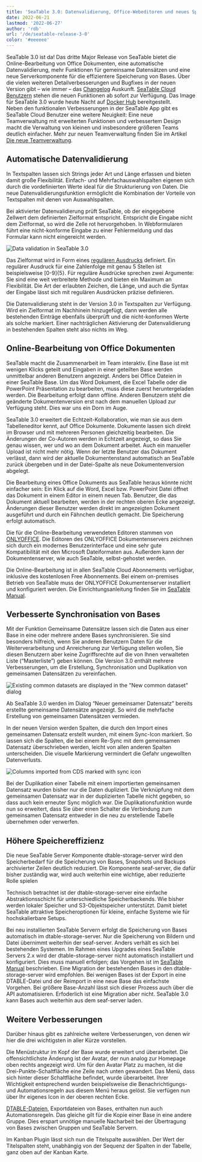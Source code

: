 ```yaml
---
title: 'SeaTable 3.0: Datenvalidierung, Office-Webeditoren und neues Speicherbackend - SeaTable'
date: 2022-06-21
lastmod: '2022-06-27'
author: 'rdb'
url: '/de/seatable-release-3-0'
color: '#eeeeee'
---
```


SeaTable 3.0 ist da! Das dritte Major Release von SeaTable bietet die Online-Bearbeitung von Office Dokumenten, eine automatische Datenvalidierung, mehr Funktionen für gemeinsame Datensätzen und eine neue Serverkomponente für die effizientere Speicherung von Bases. Über die vielen weiteren Detailverbesserungen und Bugfixes in der neuen Version gibt – wie immer – das [Changelog](/docs/changelog/version-3-0/) Auskunft. [SeaTable Cloud Benutzern](https://cloud.seatable.io/) stehen die neuen Funktionen ab sofort zur Verfügung. Das Image für SeaTable 3.0 wurde heute Nacht auf [Docker Hub](https://hub.docker.com/r/seatable/seatable-enterprise/tags) bereitgestellt.  
Neben den funktionalen Verbesserungen in der SeaTable App gibt es SeaTable Cloud Benutzer eine weitere Neuigkeit: Eine neue Teamverwaltung mit erweiterten Funktionen und verbessertem Design macht die Verwaltung von kleinen und insbesondere größeren Teams deutlich einfacher. Mehr zur neuen Teamverwaltung finden Sie im Artikel [Die neue Teamverwaltung](/teamadministration/).

## Automatische Datenvalidierung

In Textspalten lassen sich Strings jeder Art und Länge erfassen und bieten damit große Flexibilität. Einfach- und Mehrfachauswahlspalten eigenen sich durch die vordefinierten Werte ideal für die Strukturierung von Daten. Die neue Datenvalidierungsfunktion ermöglicht die Kombination der Vorteile von Textspalten mit denen von Auswahlspalten.

Bei aktivierter Datenvalidierung prüft SeaTable, ob der eingegebene Zellwert dem definierten Zielformat entspricht. Entspricht die Eingabe nicht dem Zielformat, so wird die Zelle rot hervorgehoben. In Webformularen führt eine nicht-konforme Eingabe zu einer Fehlermeldung und das Formular kann nicht eingereicht werden.

![Data validation in SeaTable 3.0](https://seatable.io/wp-content/uploads/2022/06/FormatCheck.png)

Das Zielformat wird in Form eines [regulären Ausdrucks](https://de.wikipedia.org/wiki/Regul%C3%A4rer_Ausdruck) definiert. Ein regulärer Ausdruck für eine Zahlenfolge mit genau 5 Stellen ist beispielsweise \[0-9\]{5}. Für reguläre Ausdrücke sprechen zwei Argumente: Sie sind eine weit verbreitete Methode und bieten ein Maximum an Flexibilität. Die Art der erlaubten Zeichen, die Länge, und auch die Syntax der Eingabe lässt sich mit regulären Ausdrücken präzise definieren.

Die Datenvalidierung steht in der Version 3.0 in Textspalten zur Verfügung. Wird ein Zielformat im Nachhinein hinzugefügt, dann werden alle bestehenden Einträge ebenfalls überprüft und die nicht-konformen Werte als solche markiert. Einer nachträglichen Aktivierung der Datenvalidierung in bestehenden Spalten steht also nichts im Weg.

## Online-Bearbeitung von Office Dokumenten

SeaTable macht die Zusammenarbeit im Team interaktiv. Eine Base ist mit wenigen Klicks geteilt und Eingaben in einer geteilten Base werden unmittelbar anderen Benutzern angezeigt. Anders bei Office Dateien in einer SeaTable Base. Um das Word Dokument, die Excel Tabelle oder die PowerPoint Präsentation zu bearbeiten, muss diese zuerst heruntergeladen werden. Die Bearbeitung erfolgt dann offline. Anderen Benutzern steht die geänderte Dokumentenversion erst nach dem manuellen Upload zur Verfügung steht. Dies war uns ein Dorn im Auge.

SeaTable 3.0 erweitert die Echtzeit-Kollaboration, wie man sie aus dem Tabelleneditor kennt, auf Office Dokumente. Dokumente lassen sich direkt im Browser und mit mehreren Personen gleichzeitig bearbeiten. Die Änderungen der Co-Autoren werden in Echtzeit angezeigt, so dass Sie genau wissen, wer und wo an dem Dokument arbeitet. Auch ein manueller Upload ist nicht mehr nötig. Wenn der letzte Benutzer das Dokument verlässt, dann wird der aktuelle Dokumentenstand automatisch an SeaTable zurück übergeben und in der Datei-Spalte als neue Dokumentenversion abgelegt.

Die Bearbeitung eines Office Dokuments aus SeaTable heraus könnte nicht einfacher sein: Ein Klick auf die Word, Excel bzw. PowerPoint Datei öffnet das Dokument in einem Editor in einem neuen Tab. Benutzer, die das Dokument aktuell bearbeiten, werden in der rechten oberen Ecke angezeigt. Änderungen dieser Benutzer werden direkt im angezeigten Dokument ausgeführt und durch ein Fähnchen deutlich gemacht. Die Speicherung erfolgt automatisch.

Die für die Online-Bearbeitung verwendeten Editoren stammen von [ONLYOFFICE](https://onlyoffice.com). Die Editoren des ONLYOFFICE Dokumentenservers zeichnen sich durch ein modernes Benutzerinterface und eine sehr gute Kompatibilität mit den Microsoft Dateiformaten aus. Außerdem kann der Dokumentenserver, wie auch SeaTable, selbst-gehostet werden.

Die Online-Bearbeitung ist in allen SeaTable Cloud Abonnements verfügbar, inklusive des kostenlosen Free Abonnements. Bei einem on-premises Betrieb von SeaTable muss der ONLYOFFICE Dokumentenserver installiert und konfiguriert werden. Die Einrichtungsanleitung finden Sie im [SeaTable Manual](https://manual.seatable.io/).

## Verbesserte Synchronisation von Bases

Mit der Funktion Gemeinsame Datensätze lassen sich die Daten aus einer Base in eine oder mehrere andere Bases synchronisieren. Sie sind besonders hilfreich, wenn Sie anderen Benutzern Daten für die Weiterverarbeitung und Anreicherung zur Verfügung stellen wollen, Sie diesen Benutzern aber keine Zugriffsrechte auf die von Ihnen verwalteten Liste (“Masterliste”) geben können. Die Version 3.0 enthält mehrere Verbesserungen, um die Erstellung, Synchronisation und Duplikation von gemeinsamen Datensätzen zu vereinfachen.

![Existing common datasets are displayed in the "New common dataset" dialog](https://seatable.io/wp-content/uploads/2022/06/ExistingCDS.png)

Ab SeaTable 3.0 werden im Dialog “Neuer gemeinsamer Datensatz” bereits erstellte gemeinsame Datensätze angezeigt. So wird die mehrfache Erstellung von gemeinsamen Datensätzen vermieden.

In der neuen Version werden Spalten, die durch den Import eines gemeinsamen Datensatz erstellt wurden, mit einem Sync-Icon markiert. So lassen sich die Spalten, die bei einem Re-Sync mit dem gemeinsamen Datensatz überschrieben werden, leicht von allen anderen Spalten unterscheiden. Die visuelle Markierung vermindert die Gefahr ungewollten Datenverlusts.

![Columns imported from CDS marked with sync icon](https://seatable.io/wp-content/uploads/2022/06/ColumnIconsCDS.png)

Bei der Duplikation einer Tabelle mit einem importierten gemeinsamen Datensatz wurden bisher nur die Daten dupliziert. Die Verknüpfung mit dem gemeinsamen Datensatz war in der duplizierten Tabelle nicht gegeben, so dass auch kein erneuter Sync möglich war. Die Duplikationsfunktion wurde nun so erweitert, dass Sie über einen Schalter die Verbindung zum gemeinsamen Datensatz entweder in die neu zu erstellende Tabelle übernehmen oder verwerfen.

## Höhere Speichereffizienz

Die neue SeaTable Server Komponente dtable-storage-server wird den Speicherbedarf für die Speicherung von Bases, Snapshots und Backups archivierter Zeilen deutlich reduziert. Die Komponente seaf-server, die dafür bisher zuständig war, wird auch weiterhin eine wichtige, aber reduzierte Rolle spielen

Technisch betrachtet ist der dtable-storage-server eine einfache Abstraktionsschicht für unterschiedliche Speicherbackends. Wie bisher werden lokaler Speicher und S3-Objektspeicher unterstützt. Damit bietet SeaTable attraktive Speicheroptionen für kleine, einfache Systeme wie für hochskalierbare Setups.

Bei neu installierten SeaTable Servern erfolgt die Speicherung von Bases automatisch im dtable-storage-server. Nur die Speicherung von Bildern und Datei übernimmt weiterhin der seaf-server. Anders verhält es sich bei bestehenden Systemen. Im Rahmen eines Upgrades eines SeaTable Servers 2.x wird der dtable-storage-server nicht automatisch installiert und konfiguriert. Dies muss manuell erfolgen; das Vorgehen ist im [SeaTable Manual](https://manual.seatable.io/upgrade/extra-upgrade-notice/#30) beschrieben. Eine Migration der bestehenden Bases in den dtable-storage-server wird empfohlen. Bei wenigen Bases ist der Export in eine DTABLE-Datei und der Reimport in eine neue Base das einfachste Vorgehen. Bei größere Base-Anzahl lässt sich dieser Prozess auch über die API automatisieren. Erfoderlich ist eine Migration aber nicht. SeaTable 3.0 kann Bases auch weiterhin aus dem seaf-server laden.

## Weitere Verbesserungen

Darüber hinaus gibt es zahlreiche weitere Verbesserungen, von denen wir hier die drei wichtigsten in aller Kürze vorstellen.

Die Menüstruktur im Kopf der Base wurde erweitert und überarbeitet. Die offensichtlichste Änderung ist der Avatar, der nun analog zur Homepage oben rechts angezeigt wird. Um für den Avatar Platz zu machen, ist die Drei-Punkte-Schaltfläche eine Zeile nach unten gewandert. Das Menü, dass sich hinter dieser Schaltfläche befindet, wurde überarbeitet. Ihrer Wichtigkeit entsprechend wurden beispielsweise die Benachrichtigungs- und Automationsregeln aus diesem Menü heraus gelöst. Sie verfügen nun über Ihr eigenes Icon in der oberen rechten Ecke.

[DTABLE-Dateien](https://seatable.io/docs/handbuch/expertenwissen/dtable-dateiformat/?lang=auto), Exportdateien von Bases, enthalten nun auch Automationsregeln. Das gleiche gilt für die Kopie einer Base in eine andere Gruppe. Dies erspart unnötige manuelle Nacharbeit bei der Übertragung von Bases zwischen Gruppen und SeaTable Servern.

Im Kanban Plugin lässt sich nun die Titelspalte auswählen. Der Wert der Titelspalten steht, unabhängig von der Sequenz der Spalten in der Tabelle, ganz oben auf der Kanban Karte.
